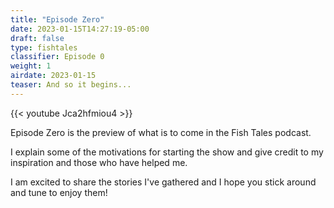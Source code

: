 ```yaml
---
title: "Episode Zero"
date: 2023-01-15T14:27:19-05:00
draft: false
type: fishtales
classifier: Episode 0
weight: 1
airdate: 2023-01-15
teaser: And so it begins...
---
```


{{< youtube Jca2hfmiou4 >}}

Episode Zero is the preview of what is to come in the Fish Tales podcast.

I explain some of the motivations for starting the show and give credit to my
inspiration and those who have helped me.

I am excited to share the stories I've gathered and I hope you stick around and
tune to enjoy them!
